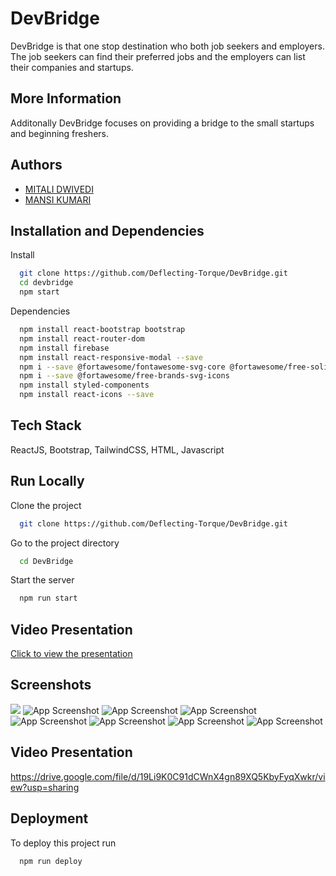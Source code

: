 
# DevBridge

DevBridge is that one stop destination who both job seekers and employers. The job seekers can find their preferred jobs and the employers can list their companies and startups.


## More Information

Additonally DevBridge focuses on providing a bridge to the small startups and beginning freshers.


## Authors

- [MITALI DWIVEDI](https://www.github.com/Deflecting-Torque)
- [MANSI KUMARI](https://www.github.com/kmansimtg)




## Installation and Dependencies

Install 

```bash
  git clone https://github.com/Deflecting-Torque/DevBridge.git
  cd devbridge
  npm start
```
Dependencies 

```bash
  npm install react-bootstrap bootstrap
  npm install react-router-dom
  npm install firebase
  npm install react-responsive-modal --save
  npm i --save @fortawesome/fontawesome-svg-core @fortawesome/free-solid-svg-icons @fortawesome/react-fontawesome
  npm i --save @fortawesome/free-brands-svg-icons
  npm install styled-components
  npm install react-icons --save
```
    
## Tech Stack

 ReactJS, Bootstrap, TailwindCSS, HTML, Javascript


## Run Locally

Clone the project

```bash
  git clone https://github.com/Deflecting-Torque/DevBridge.git
```

Go to the project directory

```bash
  cd DevBridge
```



Start the server

```bash
  npm run start
```


## Video Presentation

[Click to view the presentation](https://www.canva.com/design/DAFgDYvDMAM/yN6TtcHIn9tjtWvbZ6tI2g/edit?utm_content=DAFgDYvDMAM&utm_campaign=designshare&utm_medium=link2&utm_source=sharebutton)


## Screenshots

![](https://drive.google.com/file/d/1q2HHpQya1O2gcv2CYLTpFNpPxV01x2fx/view?usp=sharing)
![App Screenshot](https://drive.google.com/file/d/1qqDgTxuHEagwuVVhMWS-EIcElECLmezQ/view?usp=sharing)
![App Screenshot](https://drive.google.com/file/d/1Av3PymW_qaSdsmToyVwX62rEzSlCaoxR/view?usp=sharing)
![App Screenshot](https://drive.google.com/file/d/1qgyPbarX7czv1-fLa4Ra-LV_gT-aKqUg/view?usp=sharing)
![App Screenshot](https://drive.google.com/file/d/1LoEiOZNa5psSfar4XLcQh9wieXOggr0G/view?usp=sharing)
![App Screenshot](https://drive.google.com/file/d/1unsEIqANrJ5Gh0VX5CEKLeDBWg0W-7mN/view?usp=sharing)
![App Screenshot](https://drive.google.com/file/d/12X_VkDac9IXOOvOR4x3F1_TCIuRbcnrS/view?usp=sharing)
![App Screenshot](https://drive.google.com/file/d/1ULUeILPeyNQBTzR6GG42RZ2iojg2b_mo/view?usp=sharing)



## Video Presentation

https://drive.google.com/file/d/19Li9K0C91dCWnX4gn89XQ5KbyFyqXwkr/view?usp=sharing


## Deployment

To deploy this project run

```bash
  npm run deploy
```


